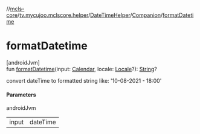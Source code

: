 //[mcls-core](../../../../index.md)/[tv.mycujoo.mclscore.helper](../../index.md)/[DateTimeHelper](../index.md)/[Companion](index.md)/[formatDatetime](format-datetime.md)

# formatDatetime

[androidJvm]\
fun [formatDatetime](format-datetime.md)(input: [Calendar](https://developer.android.com/reference/kotlin/java/util/Calendar.html), locale: [Locale](https://developer.android.com/reference/kotlin/java/util/Locale.html)?): [String](https://kotlinlang.org/api/latest/jvm/stdlib/kotlin/-string/index.html)?

convert dateTime to formatted string like: '10-08-2021 - 18:00'

#### Parameters

androidJvm

| | |
|---|---|
| input | dateTime |
